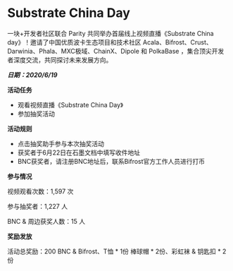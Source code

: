 # Substrate China Day

一块+开发者社区联合 Parity 共同举办首届线上视频直播《Substrate China day》！邀请了中国优质波卡生态项目和技术社区 Acala、Bifrost、Crust、Darwinia、Phala、MXC极域、ChainX、Dipole 和 PolkaBase ，集合顶尖开发者深度交流，共同探讨未来发展方向。

***日期：2020/6/19***

**活动任务**
- 观看视频直播《Substrate China Day》
- 参加抽奖活动

**活动规则**
- 点击抽奖助手参与本次抽奖活动
- 获奖者于6月22日在石墨文档中填写收件地址
- BNC获奖者，请注册BNC地址后，联系Bifrost官方工作人员进行打币

**参与情况**

视频观看次数：1,597 次

参与抽奖者：1,227 人

BNC & 周边获奖人数：15 人

**奖励发放**

活动总奖励：200 BNC & Bifrost、T恤 * 1份
棒球帽 * 2份、彩虹袜 & 钥匙扣 * 2份

